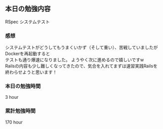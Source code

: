 ## 本日の勉強内容

RSpec システムテスト

### 感想

システムテストがどうしてもうまくいかず（そして重い）、苦戦していましたがDockerを再起動すると  
テストも通り爆速になりました。 ようやく次に進めるので嬉しいですw  
Railsの内容も少し難しくなってきたので、気合を入れてまずは速習実践Railsを終わらせようと思います！  

### 本日の勉強時間

3 hour

### 累計勉強時間

170 hour
